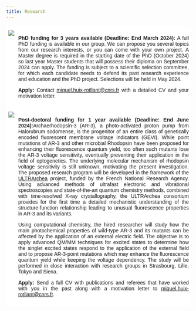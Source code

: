 ```yaml
---
title: Research
---
```


<html>
<style>
.page-header {
  color: #000;
  text-align: center;
  background-color: $header-bg-color;
  background-image: url("./images/header.png");
  background-repeat: no-repeat;
  background-size: cover;
  margin: 0 auto;

}
  .btn {
    color: #000;
    border-color: #000; 
    background-color: #fff;
  } 

  .btn:hover {
    color: #000;
    text-decoration: none;
    border-color: #000;
    background-color: #7c940ea1;
  }
  .tg  {border-collapse:collapse;border-spacing:0;}
.tg td{border-color:black;border-style:solid;border-width:1px;font-family:Arial, sans-serif;font-size:14px;
  overflow:hidden;padding:10px 5px;word-break:normal;}
.tg th{border-color:black;border-style:solid;border-width:1px;font-family:Arial, sans-serif;font-size:14px;
  font-weight:normal;overflow:hidden;padding:10px 5px;word-break:normal;}
.tg .tg-oe15{background-color:#ffffff;border-color:#ffffff;text-align:left;vertical-align:top}
</style>
<body>
<table class="tg">
<tbody>
  <tr>
    <td class="tg-oe15"><img src="https://huixrotllant.github.io/images/hiring.png"/></td>
    <td class="tg-oe15"><p align="justify"><b>PhD funding for 3 years available (Deadline: End March 2024):</b> A full PhD funding is available in our group. We can propose you several topics from our research interests, or you can come with your own project. A Master degree is required in the starting date of the PhD (October 2024) so last year Master students that will possess their diploma on September 2024 can apply. The funding is subject to a scientific selection committee, for which each candidate needs to defend its past research experience and education and the PhD project. Selections will be held in May 2024.</p>
<p align="justify"><b>Apply:</b> Contact <a href="mailto:miquel.huix-rotllant@univ-amu.fr?subject=Application to PhD position">miquel.huix-rotllant@cnrs.fr</a> with a detailed CV and your motivation letter.</p></td>
  </tr>
  <tr>
    <td class="tg-oe15"><img src="https://huixrotllant.github.io/images/asr3.png"/></td>
    <td class="tg-oe15"><p align="justify"><b>Post-doctoral funding for 1 year available (Deadline: End June 2024):</b>Archaerhodopsin-3 (AR-3), a photo-activated proton pump from Halorubrum sodomense, is the progenitor of an entire class of genetically encoded fluorescent membrane voltage indicators (GEVI). While point mutations of AR-3 and other microbial Rhodopsin have been proposed for enhancing their fluorescence quantum yield, too often such mutants lose the AR-3 voltage sensitivity, eventually preventing their application in the field of optogenetics. The underlying molecular mechanism of rhodopsin voltage sensitivity is still unknown, motivating the present investigation. The proposed research program will be developed in the framework of the <a href="https://anr.fr/en/funded-projects-and-impact/funded-projects/project/funded/project/b2d9d3668f92a3b9fbbf7866072501ef-9b821bf32f/?tx_anrprojects_funded%5Bcontroller%5D=Funded&cHash=c7eb53aa765bb9af4e788b671d27860b" target="_blank">ULTRArchea</a> project, funded by the French National Research Agency. Using advanced methods of ultrafast electronic and vibrational spectroscopies and state-of-the-art quantum chemistry methods, combined with time-resolved X-ray crystallography, the ULTRArchea consortium provides for the first time a detailed mechanistic understanding of the structure-function relationship leading to unusual fluorescence properties in AR-3 and its variants.</p>

<p align="justify">Using computational chemistry, the hired researcher will study how the main photochemical properties of wild-type AR-3 and its mutants can be affected by the application of an external electric field. The objective is to apply advanced QM/MM techniques for excited states to determine how the singlet excited states respond to the application of the external field and to propose AR-3-point mutations which may enhance the fluorescence quantum yield while keeping the voltage dependency. The study will be performed in close interaction with research groups in Strasbourg, Lille, Tokyo and Siena.</p>

<p align="justify"><b>Apply:</b> Send a full CV with publications and referees that have worked with you in the past along with a motivation letter to <a href="mailto:miquel.huix-rotllant@univ-amu.fr?subject=Application to ASR post-doctoral position">miquel.huix-rotllant@cnrs.fr</a>.
</td>
  </tr>
</tbody>
</table>
  
</body>
</html>
